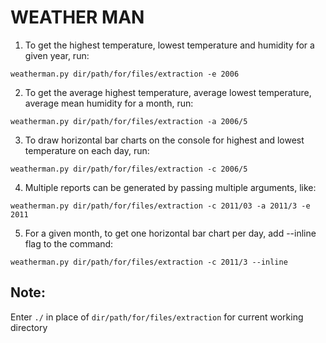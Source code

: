 # WEATHER MAN


1. To get the highest temperature, lowest temperature and humidity for a given year, run:

```weatherman.py dir/path/for/files/extraction -e 2006```

2. To get the average highest temperature​, average lowest temperature​,​ average mean humidity​ for a month, run:

```weatherman.py dir/path/for/files/extraction -a 2006/5```

3. To draw horizontal bar charts on the console for highest and lowest temperature on each day, run:

```weatherman.py dir/path/for/files/extraction -c 2006/5```

4. Multiple reports can be generated by passing multiple arguments, like:

```weatherman.py dir/path/for/files/extraction -c 2011/03 -a 2011/3 -e 2011```

5. For a given month, to get one horizontal bar chart per day, add --inline flag to the command:

```weatherman.py dir/path/for/files/extraction -c 2011/3 --inline```

## Note:
Enter `./` in place of `dir/path/for/files/extraction` for current working directory
